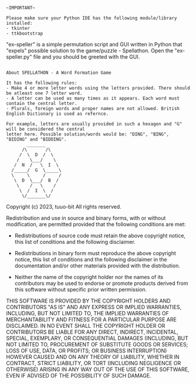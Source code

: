 ~~~~~~~~~~~~~~~~~~~~~~~~~~~~~~~~~~~~
~IMPORTANT~

Please make sure your Python IDE has the following module/library installed:
- tkinter
- ttkbootstrap

~~~~~~~~~~~~~~~~~~~~~~~~~~~~~~~~~~~~

"ex-speller" is a simple permutation script and GUI written in Python that "expels" possible
solution to the game/puzzle - Spellathon. Open the "ex-speller.py" file and you should be greeted with the GUI.

~~~~~~~~~~~~~~~~~~~~~~~~~~~~~~~~~~~~

About SPELLATHON - A Word Formation Game

It has the following rules:
- Make 4 or more letter words using the letters provided. There should be atleast one 7 letter word.
- A letter can be used as many times as it appears. Each word must contain the central letter.
- Plurals, foreign words and proper names are not allowed. British English Dictionary is used as refernce.

For example, letters are usually provided in such a hexagon and "G" will be considered the central
letter here. Possible solution/words would be: "DING", "BING", "BIDING" and "BIDDING".
        _______
      /\       /\
     /  \  D  /  \
    /    \___/    \
   /  N  /   \  I  \
  /_____/  G  \_____\
  \     \     /     /
   \  D  \___/  B  /
    \    /   \    /
     \  /  I  \  / 
      \/_______\/

~~~~~~~~~~~~~~~~~~~~~~~~~~~~~~~~~~~~

Copyright (c) 2023, tuuo-bit
All rights reserved.

Redistribution and use in source and binary forms, with or without
modification, are permitted provided that the following conditions are met:

* Redistributions of source code must retain the above copyright notice, this
  list of conditions and the following disclaimer.

* Redistributions in binary form must reproduce the above copyright notice,
  this list of conditions and the following disclaimer in the documentation
  and/or other materials provided with the distribution.

* Neither the name of the copyright holder nor the names of its
  contributors may be used to endorse or promote products derived from
  this software without specific prior written permission.

THIS SOFTWARE IS PROVIDED BY THE COPYRIGHT HOLDERS AND CONTRIBUTORS "AS IS"
AND ANY EXPRESS OR IMPLIED WARRANTIES, INCLUDING, BUT NOT LIMITED TO, THE
IMPLIED WARRANTIES OF MERCHANTABILITY AND FITNESS FOR A PARTICULAR PURPOSE ARE
DISCLAIMED. IN NO EVENT SHALL THE COPYRIGHT HOLDER OR CONTRIBUTORS BE LIABLE
FOR ANY DIRECT, INDIRECT, INCIDENTAL, SPECIAL, EXEMPLARY, OR CONSEQUENTIAL
DAMAGES (INCLUDING, BUT NOT LIMITED TO, PROCUREMENT OF SUBSTITUTE GOODS OR
SERVICES; LOSS OF USE, DATA, OR PROFITS; OR BUSINESS INTERRUPTION) HOWEVER
CAUSED AND ON ANY THEORY OF LIABILITY, WHETHER IN CONTRACT, STRICT LIABILITY,
OR TORT (INCLUDING NEGLIGENCE OR OTHERWISE) ARISING IN ANY WAY OUT OF THE USE
OF THIS SOFTWARE, EVEN IF ADVISED OF THE POSSIBILITY OF SUCH DAMAGE.
